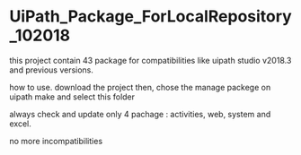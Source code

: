 # UiPath_Package_ForLocalRepository_102018
this project contain 43 package for compatibilities like uipath studio v2018.3 and previous versions.

how to use.
download the project
then, chose the manage packege on uipath make and select this folder 


always check and update only 4 pachage : activities, web, system and excel.


no more incompatibilities
